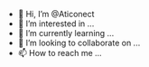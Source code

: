 - 👋 Hi, I’m @Aticonect
- 👀 I’m interested in ...
- 🌱 I’m currently learning ...
- 💞️ I’m looking to collaborate on ...
- 📫 How to reach me ...

<!---
Aticonect/Aticonect is a ✨ special ✨ repository because its `README.md` (this file) appears on your GitHub profile.
You can click the Preview link to take a look at your changes.
--->
